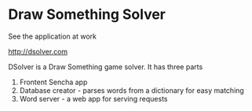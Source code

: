 Draw Something Solver
=======

See the application at work 

http://dsolver.com

DSolver is a Draw Something game solver. It has three parts

1. Frontent Sencha app
2. Database creator - parses words from a dictionary for easy matching
3. Word server - a web app for serving requests
